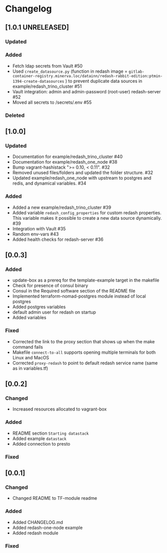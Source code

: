 # Changelog
## [1.0.1 UNRELEASED]

### Updated

### Added
- Fetch ldap secrets from Vault #50
- Used `create_datasource.py` (function in redash image = `gitlab-container-registry.minerva.loc/datainn/redash-rabbit-edition:ptmin-1394-create-datasources` ) to prevent duplicate data sources in example/redash_trino_cluster #51
- Vault integration: admin and admin-password (root-user) redash-server #52
- Moved all secrets to /secrets/.env #55

### Deleted

## [1.0.0]
### Updated
- Documentation for example/redash_trino_cluster #40
- Documentation for example/redash_one_node #38
- Bump vagrant-hashistack ">= 0.10, < 0.11". #32
- Removed unused files/folders and updated the folder structure. #32
- Updated example/redash_one_node with upstream to postgres and redis, and dynamical variables. #34

### Added
- Added a new example/redash_trino_cluster #39
- Added variable `redash_config_properties` for custom redash properties. This variable makes it possible to create a new data source dynamically. #39
- Integration with Vault #35
- Random env-vars #43
- Added health checks for redash-server #36


## [0.0.3]

### Added
- update-box as a prereq for the template-example target in the makefile
- Check for presence of consul binary
- Consul in the Required software section of the README file
- Implemented terraform-nomad-postgres module instead of local postgres
- Added postgres variables
- default admin user for redash on startup
- Added variables

### Fixed
- Corrected the link to the proxy section that shows up when the make command fails
- Makefile `connect-to-all` supports opening multiple terminals for both Linux and MacOS
- Corrected `proxy-redash` to point to default redash service name (same as in variables.tf)

## [0.0.2]

### Changed
- Increased resources allocated to vagrant-box

### Added
- README section `Starting datastack`
- Added example `datastack`
- Added connection to presto

### Fixed

## [0.0.1]

### Changed
- Changed README to TF-module readme

### Added
- Added CHANGELOG.md
- Added redash-one-node example
- Added redash module

### Fixed
